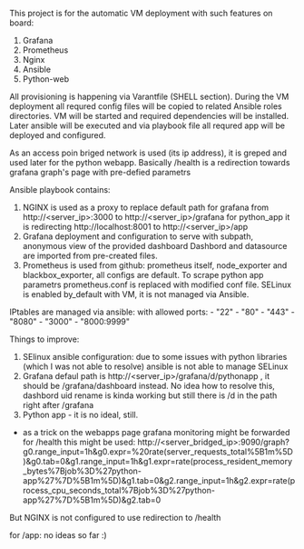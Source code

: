 This project is for the automatic VM deployment with such features on board:
1) Grafana
2) Prometheus
3) Nginx
4) Ansible
5) Python-web

All provisioning is happening via Varantfile (SHELL section).
During the VM deployment all requred config files will be copied to related Ansible roles directories.
VM will be started and required dependencies will be installed.
Later ansible will be executed and via playbook file all requred app will be deployed and configured.

As an access poin briged network is used (its ip address), it is greped and used later for the python webapp.
Basically /health is a redirection towards grafana graph's page with pre-defied parametrs

Ansible playbook contains:
1) NGINX is used as a proxy to replace default path for grafana from http://<server_ip>:3000 to http://<server_ip>/grafana
for python_app it is redirecting http://localhost:8001 to http://<server_ip>/app
2) Grafana deployment and configuration to serve with subpath, anonymous view of the provided dashboard
Dashbord and datasource are imported from pre-created files. 
3) Prometheus is used from github: prometheus itself, node_exporter and blackbox_exporter, all configs are default.
To scrape python app parametrs prometheus.conf is replaced with modified conf file.
SELinux is enabled by_default with VM, it is not managed via Ansible.

IPtables are managed via ansible:  with allowed ports:
      - "22"
      - "80"
      - "443"
      - "8080"
      - "3000"
      - "8000:9999"
      

Things to improve:
1) SElinux ansible configuration: due to some issues with python libraries (which I was not able to resolve) ansible is not able to manage SELinux
2) Grafana defaul path is http://<server_ip>/grafana/d/pythonapp , it should be /grafana/dashboard instead. No idea how to resolve this, dashbord uid rename is kinda working
but still there is /d in the path right after /grafana
3) Python app - it is no ideal, still.

* as a trick on the webapps page grafana monitoring might be forwarded
for /health this might be used: http://<server_bridged_ip>:9090/graph?g0.range_input=1h&g0.expr=%20rate(server_requests_total%5B1m%5D)&g0.tab=0&g1.range_input=1h&g1.expr=rate(process_resident_memory_bytes%7Bjob%3D%27python-app%27%7D%5B1m%5D)&g1.tab=0&g2.range_input=1h&g2.expr=rate(process_cpu_seconds_total%7Bjob%3D%27python-app%27%7D%5B1m%5D)&g2.tab=0

But NGINX is not configured to use redirection to /health

for /app: no ideas so far :)

